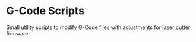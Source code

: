 # G-Code Scripts

Small utility scripts to modify G-Code files with adjustments for laser cutter firmware
